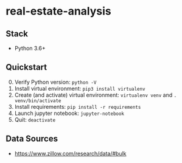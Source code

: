 # real-estate-analysis

## Stack

- Python 3.6+

## Quickstart

0. Verify Python version: `python -V`
1. Install virtual environment: `pip3 install virtualenv`
2. Create (and activate) virtual environment: `virtualenv venv` and `. venv/bin/activate`
3. Install requirements: `pip install -r requirements`
4. Launch jupyter notebook: `jupyter-notebook`
5. Quit: `deactivate`

## Data Sources

- https://www.zillow.com/research/data/#bulk
